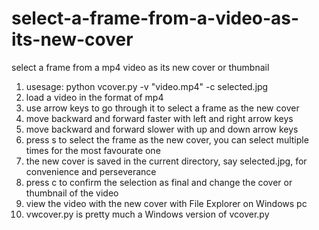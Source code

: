 # select-a-frame-from-a-video-as-its-new-cover
select a frame from a mp4 video as its new cover or thumbnail
1. usesage: python vcover.py -v "video.mp4" -c selected.jpg
2. load a video in the format of mp4
3. use arrow keys to go through it to select a frame as the new cover
4. move backward and forward faster with left and right arrow keys 
5. move backward and forward slower with up and down arrow keys 
6. press s to select the frame as the new cover, you can select multiple times for the most favourate one
7. the new cover is saved in the current directory, say selected.jpg, for convenience and perseverance
8. press c to confirm the selection as final and change the cover or thumbnail of the video
9. view the video with the new cover with File Explorer on Windows pc
10. vwcover.py is pretty much a Windows version of vcover.py
